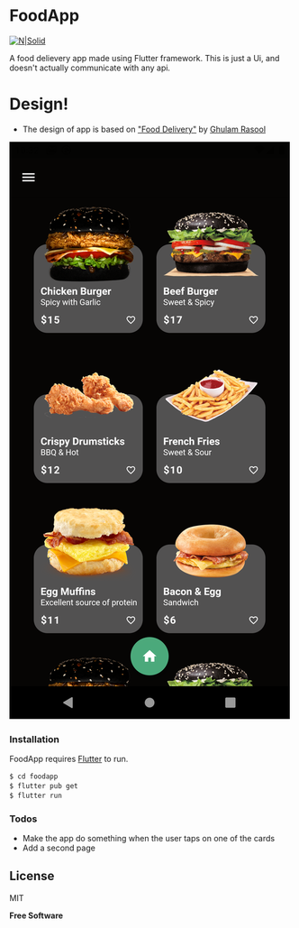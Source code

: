 # FoodApp

[![N|Solid](https://raw.githubusercontent.com/flutter/website/master/src/_assets/image/flutter-lockup.png)](https://flutter.dev/)


A food delievery app made using Flutter framework.
This is just a Ui, and doesn't actually communicate with any api.


# Design!

  - The design of app is based on ["Food Delivery"](https://dribbble.com/shots/13372610-Food-Delivery-Mobile-App) by [Ghulam Rasool](https://dribbble.com/ghulaam-rasool)


![ScreenShot](https://raw.githubusercontent.com/omeasraf/FoodApp/master/Screenshots/Screenshot1.png)


### Installation

FoodApp requires [Flutter](https://flutter.dev/) to run.
```sh
$ cd foodapp
$ flutter pub get
$ flutter run
```

### Todos
 - Make the app do something when the user taps on one of the cards
 - Add a second page

License
----

MIT


**Free Software**